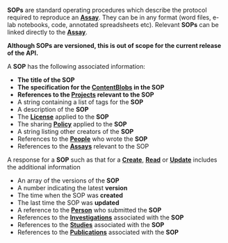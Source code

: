 <a name="sops"></a>**SOPs** are standard operating procedures which describe the protocol required to reproduce an <a href="#assays">**Assay**</a>. They can be in any format (word files, e-lab notebooks, code, annotated spreadsheets etc). Relevant **SOPs** can be linked directly to the <a href="#assays">**Assay**</a>.

**Although SOPs are versioned, this is out of scope for the current release of the API.**

A **SOP** has the following associated information:

* **The title of the SOP**
* **The specification for the <a href="#ContentBlob">ContentBlobs</a> in the SOP**
* **References to the <a href="#projects">Projects</a> relevant to the SOP**
* A string containing a list of tags for the **SOP**
* A description of the **SOP**
* The <a href="#License">**License**</a> applied to the **SOP**
* The sharing <a href="#Policy">**Policy**</a> applied to the **SOP**
* A string listing other creators of the **SOP**
* References to the <a href="#people">**People**</a> who wrote the **SOP**
* References to the <a href="#assays">**Assays**</a> relevant to the SOP

A response for a **SOP** such as that for a <a href="#create">**Create**</a>, <a href="#read">**Read**</a> or <a href="#update">**Update**</a> includes the additional information

* An array of the versions of the **SOP**
* A number indicating the latest **version**
* The time when the SOP was **created**
* The last time the SOP was **updated**
* A reference to the <a href="#people">**Person**</a> who submitted the **SOP**
* References to the <a href="#investigations">**Investigations**</a> associated with the **SOP**
* References to the <a href="#studies">**Studies**</a> associated with the **SOP**
* References to the <a href="#publications">**Publications**</a> associated with the **SOP**

